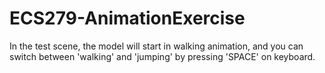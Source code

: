 # ECS279-AnimationExercise

In the test scene, the model will start in walking animation, and you can switch between 'walking' and 'jumping' by pressing 'SPACE' on keyboard.
